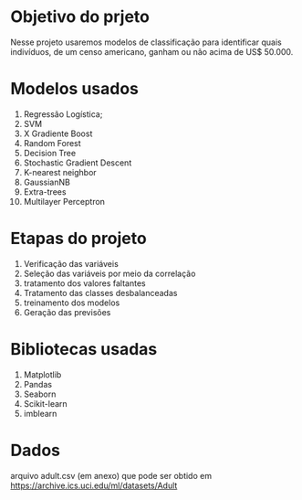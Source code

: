 # Objetivo do prjeto

Nesse projeto usaremos modelos de classificação para identificar quais indivíduos, de um censo americano, ganham ou não acima de US$ 50.000.

# Modelos usados

1) Regressão Logística;
2) SVM
3) X Gradiente Boost
4) Random Forest
5) Decision Tree
6) Stochastic Gradient Descent
7) K-nearest neighbor
8) GaussianNB
9) Extra-trees
10) Multilayer Perceptron

# Etapas do projeto

1) Verificação das variáveis
2) Seleção das variáveis por meio da correlação
3) tratamento dos valores faltantes
4) Tratamento das classes desbalanceadas
5) treinamento dos modelos
6) Geração das previsões

# Bibliotecas usadas

1) Matplotlib
2) Pandas
3) Seaborn
4) Scikit-learn
5) imblearn

# Dados
arquivo adult.csv (em anexo) que pode ser obtido em https://archive.ics.uci.edu/ml/datasets/Adult
